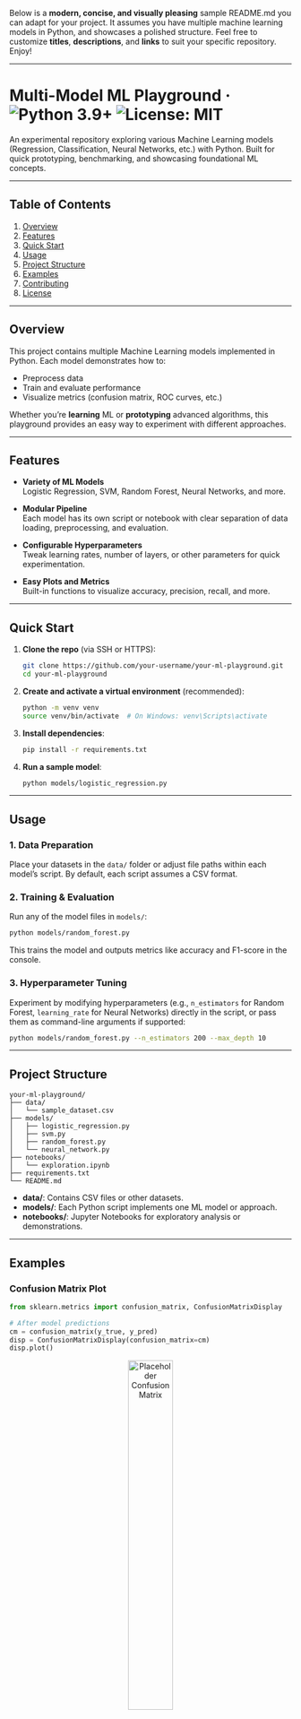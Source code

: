 Below is a **modern, concise, and visually pleasing** sample README.md you can adapt for your project. It assumes you have multiple machine learning models in Python, and showcases a polished structure. Feel free to customize **titles**, **descriptions**, and **links** to suit your specific repository. Enjoy!

---

# **Multi-Model ML Playground** &middot; ![Python 3.9+](https://img.shields.io/badge/Python-3.9%2B-blue) ![License: MIT](https://img.shields.io/badge/License-MIT-green)

An experimental repository exploring various Machine Learning models (Regression, Classification, Neural Networks, etc.) with Python. Built for quick prototyping, benchmarking, and showcasing foundational ML concepts.

---

## **Table of Contents**
1. [Overview](#overview)  
2. [Features](#features)  
3. [Quick Start](#quick-start)  
4. [Usage](#usage)  
5. [Project Structure](#project-structure)  
6. [Examples](#examples)  
7. [Contributing](#contributing)  
8. [License](#license)  

---

## **Overview**

This project contains multiple Machine Learning models implemented in Python. Each model demonstrates how to:
- Preprocess data  
- Train and evaluate performance  
- Visualize metrics (confusion matrix, ROC curves, etc.)  

Whether you’re **learning** ML or **prototyping** advanced algorithms, this playground provides an easy way to experiment with different approaches.

---

## **Features**

- **Variety of ML Models**  
  Logistic Regression, SVM, Random Forest, Neural Networks, and more.

- **Modular Pipeline**  
  Each model has its own script or notebook with clear separation of data loading, preprocessing, and evaluation.

- **Configurable Hyperparameters**  
  Tweak learning rates, number of layers, or other parameters for quick experimentation.

- **Easy Plots and Metrics**  
  Built-in functions to visualize accuracy, precision, recall, and more.

---

## **Quick Start**

1. **Clone the repo** (via SSH or HTTPS):
   ```bash
   git clone https://github.com/your-username/your-ml-playground.git
   cd your-ml-playground
   ```

2. **Create and activate a virtual environment** (recommended):
   ```bash
   python -m venv venv
   source venv/bin/activate  # On Windows: venv\Scripts\activate
   ```

3. **Install dependencies**:
   ```bash
   pip install -r requirements.txt
   ```

4. **Run a sample model**:
   ```bash
   python models/logistic_regression.py
   ```

---

## **Usage**

### **1. Data Preparation**
Place your datasets in the `data/` folder or adjust file paths within each model’s script. By default, each script assumes a CSV format.

### **2. Training & Evaluation**
Run any of the model files in `models/`:
```bash
python models/random_forest.py
```
This trains the model and outputs metrics like accuracy and F1-score in the console.

### **3. Hyperparameter Tuning**
Experiment by modifying hyperparameters (e.g., `n_estimators` for Random Forest, `learning_rate` for Neural Networks) directly in the script, or pass them as command-line arguments if supported:
```bash
python models/random_forest.py --n_estimators 200 --max_depth 10
```

---

## **Project Structure**

```
your-ml-playground/
├── data/
│   └── sample_dataset.csv
├── models/
│   ├── logistic_regression.py
│   ├── svm.py
│   ├── random_forest.py
│   └── neural_network.py
├── notebooks/
│   └── exploration.ipynb
├── requirements.txt
└── README.md
```

- **data/**: Contains CSV files or other datasets.  
- **models/**: Each Python script implements one ML model or approach.  
- **notebooks/**: Jupyter Notebooks for exploratory analysis or demonstrations.

---

## **Examples**

### **Confusion Matrix Plot**

```python
from sklearn.metrics import confusion_matrix, ConfusionMatrixDisplay

# After model predictions
cm = confusion_matrix(y_true, y_pred)
disp = ConfusionMatrixDisplay(confusion_matrix=cm)
disp.plot()
```

<p align="center">
  <img src="https://via.placeholder.com/300/09f/fff.png" alt="Placeholder Confusion Matrix" width="40%" />
</p>

### **ROC Curve**

```python
from sklearn.metrics import roc_curve, auc
import matplotlib.pyplot as plt

fpr, tpr, _ = roc_curve(y_true, y_probs)
roc_auc = auc(fpr, tpr)

plt.plot(fpr, tpr, label=f"Model (AUC = {roc_auc:.2f})")
plt.legend(loc="lower right")
plt.show()
```

---

## **Contributing**

Contributions, issues, and feature requests are welcome!  
- Fork the project  
- Create a new branch for your feature (`git checkout -b feature/something`)  
- Commit changes (`git commit -m 'Add awesome feature'`)  
- Push to your branch (`git push origin feature/something`)  
- Open a Pull Request  

---

## **License**

This project is licensed under the [MIT License](LICENSE). Feel free to use, modify, and distribute it as you wish.

---

> **Questions or Feedback?**  
> Feel free to [open an issue](https://github.com/your-username/your-ml-playground/issues) or contact me directly. Enjoy experimenting with different ML models!

---

<div align="center">
  <em>Happy Coding & Data Crunching!</em>  
</div>